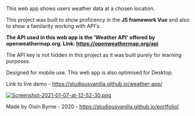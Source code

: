 
This web app shows users weather data at a chosen location.

This project was built to show proficency in the **JS framework Vue** and also to show a familarity working with API's.

**The API used in this web app is the 'Weather API' offered by openweathermap.org. 
Link: https://openweathermap.org/api**

The API key is not hidden in this project as it was built purely for learning purposes.

Designed for mobile use. This web app is also optimised for Desktop.

Link to live demo - https://studiousvanilla.github.io/weather-app/


[![Screenshot-2021-01-07-at-12-52-30.png](https://i.postimg.cc/VNzTDQcx/Screenshot-2021-01-07-at-12-52-30.png)](https://postimg.cc/QFn0dzCm)

Made by Oisín Byrne - 2020 - https://studiousvanilla.github.io/portfolio/
